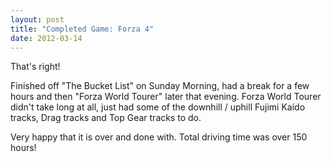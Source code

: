 ```yaml
---
layout: post
title: "Completed Game: Forza 4"
date: 2012-03-14
---
```


That's right!

Finished off "The Bucket List" on Sunday Morning, had a break for a few hours and then "Forza World Tourer" later that evening.
Forza World Tourer didn't take long at all, just had some of the downhill / uphill Fujimi Kaido tracks, Drag tracks and Top Gear tracks to do.

Very happy that it is over and done with.
Total driving time was over 150 hours!